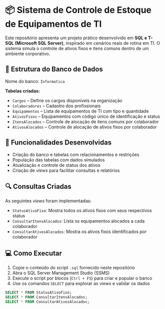# 📦 Sistema de Controle de Estoque de Equipamentos de TI

Este repositório apresenta um projeto prático desenvolvido em **SQL e T-SQL (Microsoft SQL Server)**, inspirado em cenários reais de rotina em TI. O sistema simula o controle de ativos fixos e itens comuns dentro de um ambiente corporativo.

## 📁 Estrutura do Banco de Dados

Nome do banco: `Informatica`

**Tabelas criadas:**

- `Cargos` – Define os cargos disponíveis na organização  
- `Colaboradores` – Cadastro dos profissionais  
- `Equipamentos` – Lista de equipamentos de TI com tipo e quantidade  
- `AtivosFixos` – Equipamentos com código único de identificação e status  
- `ItensAlocados` – Controle de alocação de itens comuns por colaborador  
- `AtivosAlocados` – Controle de alocação de ativos fixos por colaborador

## 🧰 Funcionalidades Desenvolvidas

- Criação do banco e tabelas com relacionamentos e restrições
- População das tabelas com dados simulados
- Atualização e controle de status dos ativos
- Criação de *views* para facilitar consultas e relatórios

## 🔍 Consultas Criadas

As seguintes *views* foram implementadas:

- `StatusAtivoFixo`: Mostra todos os ativos fixos com seus respectivos status
- `ConsultarItensAlocados`: Lista os equipamentos alocados a cada colaborador
- `ConsultarAtivosAlocados`: Mostra os ativos fixos identificados por colaborador

## 💻 Como Executar

1. Copie o conteúdo do script `.sql` fornecido neste repositório
2. Abra o SQL Server Management Studio (SSMS)
3. Execute o script por blocos (`Ctrl + F5`) para criar e popular o banco
4. Use os comandos `SELECT` para explorar as *views* e validar os dados

```sql
SELECT * FROM StatusAtivoFixo;
SELECT * FROM ConsultarItensAlocados;
SELECT * FROM ConsultarAtivosAlocados;
